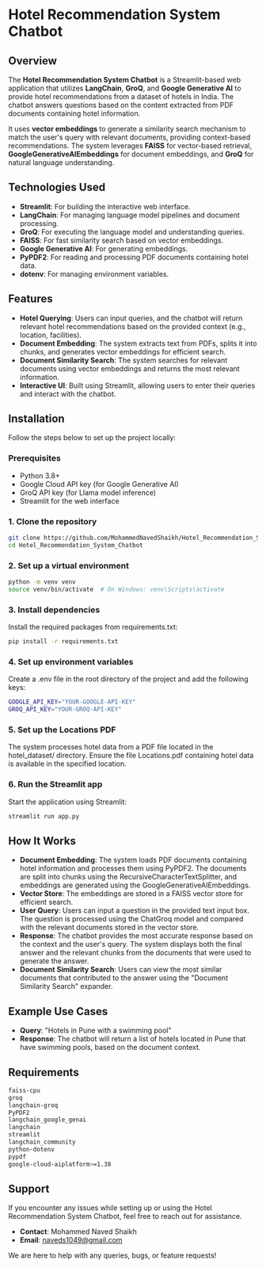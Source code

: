 # Hotel Recommendation System Chatbot

## Overview

The **Hotel Recommendation System Chatbot** is a Streamlit-based web application that utilizes **LangChain**, **GroQ**, and **Google Generative AI** to provide hotel recommendations from a dataset of hotels in India. The chatbot answers questions based on the content extracted from PDF documents containing hotel information. 

It uses **vector embeddings** to generate a similarity search mechanism to match the user's query with relevant documents, providing context-based recommendations. The system leverages **FAISS** for vector-based retrieval, **GoogleGenerativeAIEmbeddings** for document embeddings, and **GroQ** for natural language understanding.

## Technologies Used

- **Streamlit**: For building the interactive web interface.
- **LangChain**: For managing language model pipelines and document processing.
- **GroQ**: For executing the language model and understanding queries.
- **FAISS**: For fast similarity search based on vector embeddings.
- **Google Generative AI**: For generating embeddings.
- **PyPDF2**: For reading and processing PDF documents containing hotel data.
- **dotenv**: For managing environment variables.

## Features

- **Hotel Querying**: Users can input queries, and the chatbot will return relevant hotel recommendations based on the provided context (e.g., location, facilities).
- **Document Embedding**: The system extracts text from PDFs, splits it into chunks, and generates vector embeddings for efficient search.
- **Document Similarity Search**: The system searches for relevant documents using vector embeddings and returns the most relevant information.
- **Interactive UI**: Built using Streamlit, allowing users to enter their queries and interact with the chatbot.

## Installation

Follow the steps below to set up the project locally:

### Prerequisites

- Python 3.8+
- Google Cloud API key (for Google Generative AI)
- GroQ API key (for Llama model inference)
- Streamlit for the web interface

### 1. Clone the repository
```bash
git clone https://github.com/MohammedNavedShaikh/Hotel_Recommendation_System_Chatbot.git
cd Hotel_Recommendation_System_Chatbot
```

### 2. Set up a virtual environment
```bash
python -m venv venv
source venv/bin/activate  # On Windows: venv\Scripts\activate
```

### 3. Install dependencies
Install the required packages from requirements.txt:
```bash
pip install -r requirements.txt
```

### 4. Set up environment variables
Create a .env file in the root directory of the project and add the following keys:
```bash
GOOGLE_API_KEY="YOUR-GOOGLE-API-KEY"
GROQ_API_KEY="YOUR-GROQ-API-KEY"
```

### 5. Set up the Locations PDF
The system processes hotel data from a PDF file located in the hotel_dataset/ directory. Ensure the file Locations.pdf containing hotel data is available in the specified location.

### 6. Run the Streamlit app
Start the application using Streamlit:
```bash
streamlit run app.py
```

## How It Works

- **Document Embedding**: The system loads PDF documents containing hotel information and processes them using PyPDF2. The documents are split into chunks using the RecursiveCharacterTextSplitter, and embeddings are generated using the GoogleGenerativeAIEmbeddings.
- **Vector Store**: The embeddings are stored in a FAISS vector store for efficient search.
- **User Query**: Users can input a question in the provided text input box. The question is processed using the ChatGroq model and compared with the relevant documents stored in the vector store.
- **Response**: The chatbot provides the most accurate response based on the context and the user's query. The system displays both the final answer and the relevant chunks from the documents that were used to generate the answer.
- **Document Similarity Search**: Users can view the most similar documents that contributed to the answer using the "Document Similarity Search" expander.

## Example Use Cases

- **Query**: "Hotels in Pune with a swimming pool"
- **Response**: The chatbot will return a list of hotels located in Pune that have swimming pools, based on the document context.

## Requirements
```bash
faiss-cpu
groq
langchain-groq
PyPDF2
langchain_google_genai
langchain
streamlit
langchain_community
python-dotenv
pypdf
google-cloud-aiplatform>=1.38
```

## Support
If you encounter any issues while setting up or using the Hotel Recommendation System Chatbot, feel free to reach out for assistance.
- **Contact**: Mohammed Naved Shaikh
- **Email**: naveds1049@gmail.com

We are here to help with any queries, bugs, or feature requests!
